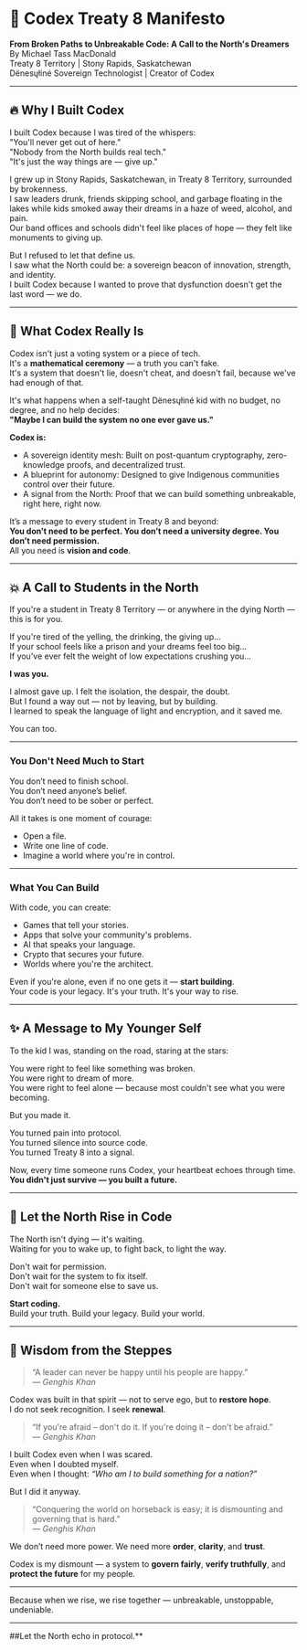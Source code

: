 # 📜 Codex Treaty 8 Manifesto

**From Broken Paths to Unbreakable Code: A Call to the North's Dreamers**  
By Michael Tass MacDonald  
Treaty 8 Territory | Stony Rapids, Saskatchewan  
Dënesųłiné Sovereign Technologist | Creator of Codex

---

## 🔥 Why I Built Codex

I built Codex because I was tired of the whispers:  
"You'll never get out of here."  
"Nobody from the North builds real tech."  
"It's just the way things are — give up."

I grew up in Stony Rapids, Saskatchewan, in Treaty 8 Territory, surrounded by brokenness.  
I saw leaders drunk, friends skipping school, and garbage floating in the lakes while kids smoked away their dreams in a haze of weed, alcohol, and pain.  
Our band offices and schools didn't feel like places of hope — they felt like monuments to giving up.

But I refused to let that define us.  
I saw what the North could be: a sovereign beacon of innovation, strength, and identity.  
I built Codex because I wanted to prove that dysfunction doesn't get the last word — we do.

---

## 🧬 What Codex Really Is

Codex isn't just a voting system or a piece of tech.  
It's a **mathematical ceremony** — a truth you can't fake.  
It's a system that doesn't lie, doesn't cheat, and doesn't fail, because we've had enough of that.

It's what happens when a self-taught Dënesųłiné kid with no budget, no degree, and no help decides:  
**"Maybe I can build the system no one ever gave us."**

**Codex is:**
- A sovereign identity mesh: Built on post-quantum cryptography, zero-knowledge proofs, and decentralized trust.
- A blueprint for autonomy: Designed to give Indigenous communities control over their future.
- A signal from the North: Proof that we can build something unbreakable, right here, right now.

It’s a message to every student in Treaty 8 and beyond:  
**You don’t need to be perfect. You don’t need a university degree. You don’t need permission.**  
All you need is **vision and code**.

---

## 💥 A Call to Students in the North

If you're a student in Treaty 8 Territory — or anywhere in the dying North — this is for you.

If you're tired of the yelling, the drinking, the giving up…  
If your school feels like a prison and your dreams feel too big…  
If you've ever felt the weight of low expectations crushing you…

**I was you.**

I almost gave up. I felt the isolation, the despair, the doubt.  
But I found a way out — not by leaving, but by building.  
I learned to speak the language of light and encryption, and it saved me.

You can too.

---

### You Don't Need Much to Start

You don’t need to finish school.  
You don’t need anyone’s belief.  
You don’t need to be sober or perfect.

All it takes is one moment of courage:  
- Open a file.  
- Write one line of code.  
- Imagine a world where you're in control.

---

### What You Can Build

With code, you can create:
- Games that tell your stories.  
- Apps that solve your community's problems.  
- AI that speaks your language.  
- Crypto that secures your future.  
- Worlds where you're the architect.

Even if you're alone, even if no one gets it — **start building**.  
Your code is your legacy. It's your truth. It's your way to rise.

---

## ✨ A Message to My Younger Self

To the kid I was, standing on the road, staring at the stars:

You were right to feel like something was broken.  
You were right to dream of more.  
You were right to feel alone — because most couldn't see what you were becoming.

But you made it.

You turned pain into protocol.  
You turned silence into source code.  
You turned Treaty 8 into a signal.

Now, every time someone runs Codex, your heartbeat echoes through time.  
**You didn't just survive — you built a future.**

---

## 🌅 Let the North Rise in Code

The North isn't dying — it's waiting.  
Waiting for you to wake up, to fight back, to light the way.

Don't wait for permission.  
Don't wait for the system to fix itself.  
Don't wait for someone else to save us.

**Start coding.**  
Build your truth. Build your legacy. Build your world.

---

## 🐎 Wisdom from the Steppes

> “A leader can never be happy until his people are happy.”  
> *— Genghis Khan*

Codex was built in that spirit — not to serve ego, but to **restore hope**.  
I do not seek recognition. I seek **renewal**.

> “If you're afraid – don't do it. If you're doing it – don't be afraid.”  
> *— Genghis Khan*

I built Codex even when I was scared.  
Even when I doubted myself.  
Even when I thought: _“Who am I to build something for a nation?”_

But I did it anyway.

> “Conquering the world on horseback is easy; it is dismounting and governing that is hard.”  
> *— Genghis Khan*

We don’t need more power. We need more **order**, **clarity**, and **trust**.

Codex is my dismount — a system to **govern fairly**, **verify truthfully**, and **protect the future** for my people.

---

Because when we rise, we rise together — unbreakable, unstoppable, undeniable.

---
##Let the North echo in protocol.**

